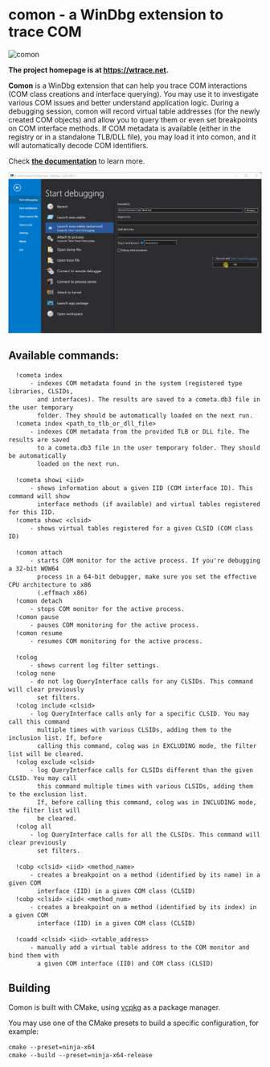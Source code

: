 # comon - a WinDbg extension to trace COM

![comon](https://github.com/lowleveldesign/comon/workflows/build/badge.svg)

**The project homepage is at <https://wtrace.net>.**

**Comon** is a WinDbg extension that can help you trace COM interactions (COM class creations and interface querying). You may use it to investigate various COM issues and better understand application logic. During a debugging session, comon will record virtual table addresses (for the newly created COM objects) and allow you to query them or even set breakpoints on COM interface methods. If COM metadata is available (either in the registry or in a standalone TLB/DLL file), you may load it into comon, and it will automatically decode COM identifiers.

Check [**the documentation**](https://wtrace.net/documentation/comon) to learn more.

![](comon.gif)

## Available commands:

```
  !cometa index
      - indexes COM metadata found in the system (registered type libraries, CLSIDs,
        and interfaces). The results are saved to a cometa.db3 file in the user temporary
        folder. They should be automatically loaded on the next run.
  !cometa index <path_to_tlb_or_dll_file>
      - indexes COM metadata from the provided TLB or DLL file. The results are saved
        to a cometa.db3 file in the user temporary folder. They should be automatically
        loaded on the next run.

  !cometa showi <iid>
      - shows information about a given IID (COM interface ID). This command will show
        interface methods (if available) and virtual tables registered for this IID.
  !cometa showc <clsid>
      - shows virtual tables registered for a given CLSID (COM class ID)

  !comon attach
      - starts COM monitor for the active process. If you're debugging a 32-bit WOW64
        process in a 64-bit debugger, make sure you set the effective CPU architecture to x86
        (.effmach x86)
  !comon detach
      - stops COM monitor for the active process.
  !comon pause
      - pauses COM monitoring for the active process.
  !comon resume
      - resumes COM monitoring for the active process.

  !colog
      - shows current log filter settings.
  !colog none
      - do not log QueryInterface calls for any CLSIDs. This command will clear previously
        set filters.
  !colog include <clsid>
      - log QueryInterface calls only for a specific CLSID. You may call this command
        multiple times with various CLSIDs, adding them to the inclusion list. If, before
        calling this command, colog was in EXCLUDING mode, the filter list will be cleared. 
  !colog exclude <clsid>
      - log QueryInterface calls for CLSIDs different than the given CLSID. You may call
        this command multiple times with various CLSIDs, adding them to the exclusion list.
        If, before calling this command, colog was in INCLUDING mode, the filter list will
        be cleared. 
  !colog all
      - log QueryInterface calls for all the CLSIDs. This command will clear previously
        set filters.

  !cobp <clsid> <iid> <method_name>
      - creates a breakpoint on a method (identified by its name) in a given COM
        interface (IID) in a given COM class (CLSID)
  !cobp <clsid> <iid< <method_num>
      - creates a breakpoint on a method (identified by its index) in a given COM
        interface (IID) in a given COM class (CLSID)

  !coadd <clsid> <iid> <vtable_address>
      - manually add a virtual table address to the COM monitor and bind them with
        a given COM interface (IID) and COM class (CLSID)
```

## Building

Comon is built with CMake, using [vcpkg](https://vcpkg.io) as a package manager.

You may use one of the CMake presets to build a specific configuration, for example:

```
cmake --preset=ninja-x64
cmake --build --preset=ninja-x64-release
```
